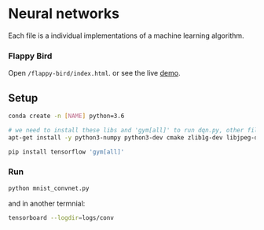 # Neural networks

Each file is a individual implementations of a machine learning algorithm.

### Flappy Bird

Open `/flappy-bird/index.html`. or see the live [demo](https://draichi.github.io/ai-flappy-bird/index.html).

## Setup

```sh
conda create -n [NAME] python=3.6

# we need to install these libs and 'gym[all]' to run dqn.py, other files just need tensorflow
apt-get install -y python3-numpy python3-dev cmake zlib1g-dev libjpeg-dev xvfb libav-tools xorg-dev python3-opengl libboost-all-dev libsdl2-dev swig

pip install tensorflow 'gym[all]'
```

### Run

```sh
python mnist_convnet.py
```
and in another termnial:
```sh
tensorboard --logdir=logs/conv
```